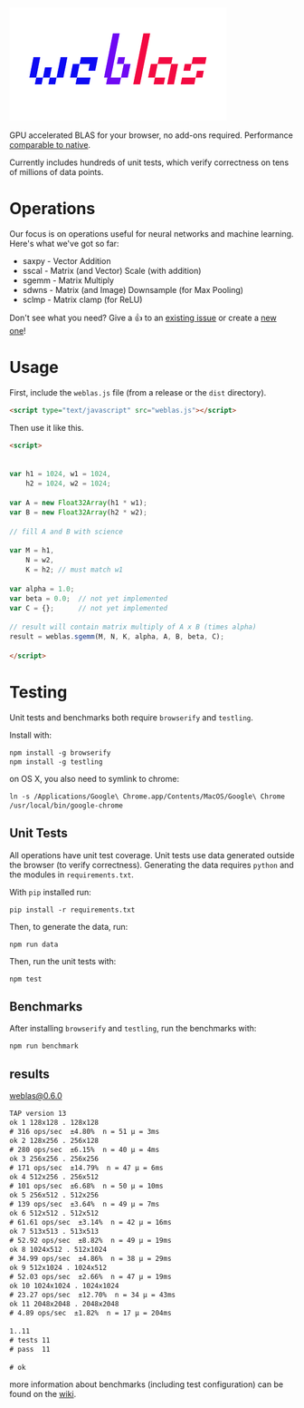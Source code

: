 ![logo](weblas.png)

GPU accelerated BLAS for your browser, no add-ons required. Performance [comparable to native](https://github.com/waylonflinn/weblas/wiki).

Currently includes hundreds of unit tests, which verify correctness on tens of millions
of data points.

# Operations
Our focus is on operations useful for neural networks and machine learning.
Here's what we've got so far:

* saxpy - Vector Addition
* sscal - Matrix (and Vector) Scale (with addition)
* sgemm - Matrix Multiply
* sdwns - Matrix (and Image) Downsample (for Max Pooling)
* sclmp - Matrix clamp (for ReLU)

Don't see what you need? Give a :+1: to an [existing issue](https://github.com/waylonflinn/weblas/issues?q=is%3Aissue+is%3Aopen+label%3Aoperation) or create a [new one](https://github.com/waylonflinn/weblas/issues)!

# Usage

First, include the `weblas.js` file (from a release or the `dist` directory).

```html
<script type="text/javascript" src="weblas.js"></script>
```

Then use it like this.

```html
<script>


var h1 = 1024, w1 = 1024,
    h2 = 1024, w2 = 1024;

var A = new Float32Array(h1 * w1);
var B = new Float32Array(h2 * w2);

// fill A and B with science

var M = h1,
	N = w2,
	K = h2; // must match w1

var alpha = 1.0;
var beta = 0.0;  // not yet implemented
var C = {};      // not yet implemented

// result will contain matrix multiply of A x B (times alpha)
result = weblas.sgemm(M, N, K, alpha, A, B, beta, C);

</script>
```

# Testing
Unit tests and benchmarks both require `browserify` and `testling`.

Install with:

```
npm install -g browserify
npm install -g testling
```

on OS X, you also need to symlink to chrome:
```
ln -s /Applications/Google\ Chrome.app/Contents/MacOS/Google\ Chrome /usr/local/bin/google-chrome
```

## Unit Tests
All operations have unit test coverage. Unit tests use data generated outside
the browser (to verify correctness). Generating the data requires `python` and
the modules in `requirements.txt`.

With `pip` installed run:

```
pip install -r requirements.txt
```

Then, to generate the data, run:

```
npm run data
```

Then, run the unit tests with:
```
npm test
```

## Benchmarks
After installing `browserify` and `testling`, run the benchmarks with:
```
npm run benchmark
```

## results
weblas@0.6.0

```
TAP version 13
ok 1 128x128 . 128x128
# 316 ops/sec  ±4.80%  n = 51 µ = 3ms
ok 2 128x256 . 256x128
# 280 ops/sec  ±6.15%  n = 40 µ = 4ms
ok 3 256x256 . 256x256
# 171 ops/sec  ±14.79%  n = 47 µ = 6ms
ok 4 512x256 . 256x512
# 101 ops/sec  ±6.68%  n = 50 µ = 10ms
ok 5 256x512 . 512x256
# 139 ops/sec  ±3.64%  n = 49 µ = 7ms
ok 6 512x512 . 512x512
# 61.61 ops/sec  ±3.14%  n = 42 µ = 16ms
ok 7 513x513 . 513x513
# 52.92 ops/sec  ±8.82%  n = 49 µ = 19ms
ok 8 1024x512 . 512x1024
# 34.99 ops/sec  ±4.86%  n = 38 µ = 29ms
ok 9 512x1024 . 1024x512
# 52.03 ops/sec  ±2.66%  n = 47 µ = 19ms
ok 10 1024x1024 . 1024x1024
# 23.27 ops/sec  ±12.70%  n = 34 µ = 43ms
ok 11 2048x2048 . 2048x2048
# 4.89 ops/sec  ±1.82%  n = 17 µ = 204ms

1..11
# tests 11
# pass  11

# ok
```

more information about benchmarks (including test configuration) can be found on the [wiki](https://github.com/waylonflinn/weblas/wiki).
